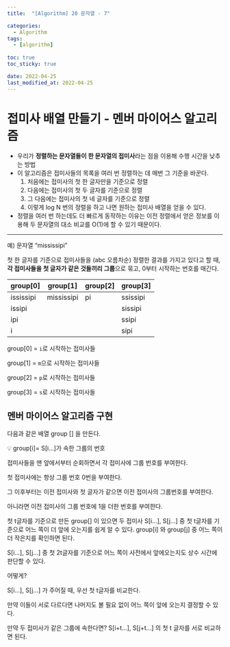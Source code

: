 ```yaml
---
title:  "[Algorithm] 20 문자열 - 7"

categories:
  - Algorithm
tags:
  - [algorithm]
  
toc: true
toc_sticky: true

date: 2022-04-25
last_modified_at: 2022-04-25
---
```


# 접미사 배열 만들기 - 멘버 마이어스 알고리즘

- 우리가 **정렬하는 문자열들이 한 문자열의 접미사**라는 점을 이용해 수행 시간을 낮추는 방법
- 이 알고리즘은 접미사들의 목록을 여러 번 정렬하는 데 매번 그 기준을 바꾼다.
    1. 처음에는 접미사의 첫 한 글자만을 기준으로 정렬
    2. 다음에는 접미사의 첫 두 글자를 기준으로 정렬
    3. 그 다음에는 접미사의 첫 네 글자를 기준으로 정렬
    4. 이렇게 log N 번의 정렬을 하고 나면 원하는 접미사 배열을 얻을 수 있다.
- 정렬을 여러 번 하는데도 더 빠르게 동작하는 이유는 이전 정렬에서 얻은 정보를 이용해 두 문자열의 대소 비교를 O(1)에 할 수 있기 때문이다.

---

예) 문자열 “mississipi”

첫 한 글자를 기준으로 접미사들을 (abc 오름차순) 정렬한 결과를 가지고 있다고 할 때, **각 접미사들을 첫 글자가 같은 것들끼리 그룹**으로 묶고, 0부터 시작하는 번호를 매긴다.

| group[0] | group[1] | group[2] | group[3] |
| --- | --- | --- | --- |
| ississipi | mississipi | pi | ssissipi |
| issipi |  |  | sissipi |
| ipi |  |  | ssipi |
| i |  |  | sipi |

group[0] = `i`로 시작하는 접미사들

group[1] = `m`으로 시작하는 접미사들

group[2] = `p`로 시작하는 접미사들

group[3] = `s`로 시작하는 접미사들

## 멘버 마이어스 알고리즘 구현

다음과 같은 배열 group [] 을 만든다.

<aside>
💡 group[i]= S[i...]가 속한 그룹의 번호

</aside>

접미사들을 맨 앞에서부터 순회하면서 각 접미사에 그룹 번호를 부여한다.

첫 접미사에는 항상 그룹 번호 0번을 부여한다.

그 이후부터는 이전 접미사와 첫 글자가 같으면 이전 접미사의 그룹번호를 부여한다.

아니라면 이전 접미사의 그룹 번호에 1을 더한 번호를 부여한다.

첫 t글자를 기준으로 만든 group[] 이 있으면 두 접미사 S[i...], S[j...] 중 첫 t글자를 기준으로 어느 쪽이 더 앞에 오는지를 쉽게 알 수 있다. group[i] 와 group[j] 중 어느 쪽이 더 작은지를 확인하면 된다.

S[i...], S[j...] 중 첫 2t글자를 기준으로 어느 쪽이 사전에서 앞에오는지도 상수 시간에 판단할 수 있다.

어떻게?

S[i...], S[j...] 가 주어질 때, 우선 첫 t글자를 비교한다.

만약 이들이 서로 다르다면 나머지도 볼 필요 없이 어느 쪽이 앞에 오는지 결정할 수 있다.

만약 두 접미사가 같은 그룹에 속한다면?  S[i+t...], S[j+t...] 의 첫 t 글자를 서로 비교하면 된다.
